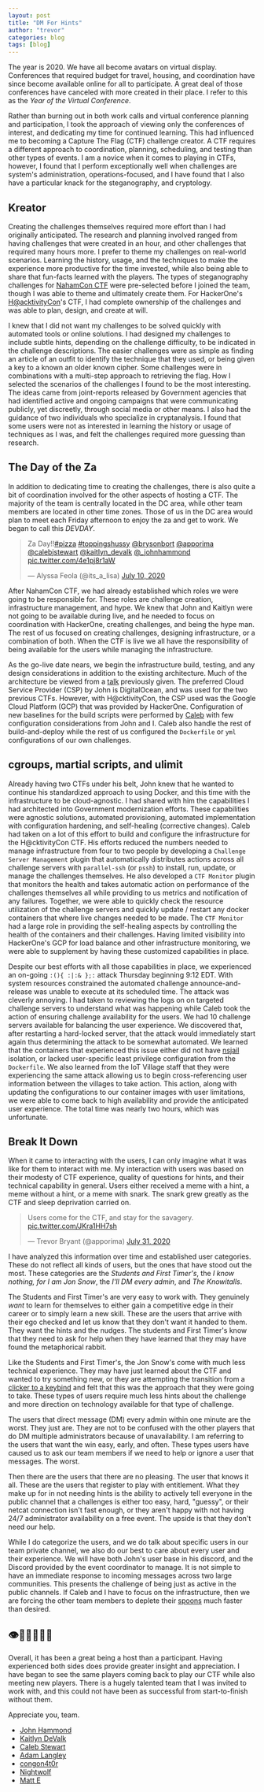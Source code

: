 ```yaml
---
layout: post
title: "DM For Hints"
author: "trevor"
categories: blog
tags: [blog]
---
```


The year is 2020. We have all become avatars on virtual display. Conferences that required budget for travel, housing, and coordination have since become available online for all to participate. A great deal of those conferences have canceled with more created in their place. I refer to this as the _Year of the Virtual Conference_.

<!--
01000100 01001111 00100000 01001110 01001111 01010100 00100000 01010101 01010011 01000101 00100000 01001101 01000101 01010010 01010010 01001001 01000001 01001101 00101101 01010111 01000101 01000010 01010011 01010100 01000101 01010010 00100001
-->

Rather than burning out in both work calls and virtual conference planning and participation, I took the approach of viewing only the conferences of interest, and dedicating my time for continued learning. This had influenced me to becoming a Capture The Flag (CTF) challenge creator. A CTF requires a different approach to coordination, planning, scheduling, and testing than other types of events. I am a novice when it comes to playing in CTFs, however, I found that I perform exceptionally well when challenges are system's administration, operations-focused, and I have found that I also have a particular knack for the steganography, and cryptology.

## Kreator
Creating the challenges themselves required more effort than I had originally anticipated. The research and planning involved ranged from having challenges that were created in an hour, and other challenges that required many hours more. I prefer to theme my challenges on real-world scenarios. Learning the history, usage, and the techniques to make the experience more productive for the time invested, while also being able to share that fun-facts learned with the players. The types of steganography challenges for [NahamCon CTF](https://nahamcon.splashthat.com/) were pre-selected before I joined the team, though I was able to theme and ultimately create them. For HackerOne's [H@acktivityCon](https://www.hackerone.com/hacktivitycon)'s CTF, I had complete ownership of the challenges and was able to plan, design, and create at will.

I knew that I did not want my challenges to be solved quickly with automated tools or online solutions. I had designed my challenges to include subtle hints, depending on the challenge difficulty, to be indicated in the challenge descriptions. The easier challenges were as simple as finding an article of an outfit to identify the technique that they used, or being given a key to a known an older known cipher. Some challenges were in combinations with a multi-step approach to retrieving the flag. How I selected the scenarios of the challenges I found to be the most interesting. The ideas came from joint-reports released by Government agencies that had identified active and ongoing campaigns that were communicating publicly, yet discreetly, through social media or other means. I also had the guidance of two individuals who specialize in cryptanalysis. I found that some users were not as interested in learning the history or usage of techniques as I was, and felt the challenges required more guessing than research.

## The Day of the Za
In addition to dedicating time to creating the challenges, there is also quite a bit of coordination involved for the other aspects of hosting a CTF. The majority of the team is centrally located in the DC area, while other team members are located in other time zones. Those of us in the DC area would plan to meet each Friday afternoon to enjoy the za and get to work. We began to call this _DEVDAY_.

<blockquote class="twitter-tweet tw-align-center" data-dnt="true"><p lang="en" dir="ltr">Za Day!!<a href="https://twitter.com/hashtag/pizza?src=hash&amp;ref_src=twsrc%5Etfw">#pizza</a> <a href="https://twitter.com/hashtag/toppingshussy?src=hash&amp;ref_src=twsrc%5Etfw">#toppingshussy</a> <a href="https://twitter.com/brysonbort?ref_src=twsrc%5Etfw">@brysonbort</a> <a href="https://twitter.com/apporima?ref_src=twsrc%5Etfw">@apporima</a> <a href="https://twitter.com/calebjstewart?ref_src=twsrc%5Etfw">@calebjstewart</a> <a href="https://twitter.com/kaitlyn_devalk?ref_src=twsrc%5Etfw">@kaitlyn_devalk</a> <a href="https://twitter.com/_johnhammond?ref_src=twsrc%5Etfw">@&#95;johnhammond</a> <a href="https://t.co/4e1pj8r1aW">pic.twitter.com/4e1pj8r1aW</a></p>&mdash; Alyssa Feola (@its_a_lisa) <a href="https://twitter.com/its_a_lisa/status/1281703860764061700?ref_src=twsrc%5Etfw">July 10, 2020</a></blockquote> <script async src="https://platform.twitter.com/widgets.js" charset="utf-8"></script>

After NahamCon CTF, we had already established which roles we were going to be responsible for. These roles are challenge creation, infrastructure management, and hype. We knew that John and Kaitlyn were not going to be available during live, and he needed to focus on coordination with HackerOne, creating challenges, and being the hype man. The rest of us focused on creating challenges, designing infrastructure, or a combination of both. When the CTF is live we all have the responsibility of being available for the users while managing the infrastructure.

As the go-live date nears, we begin the infrastructure build, testing, and any design considerations in addition to the existing architecture. Much of the architecture be viewed from a [talk](https://www.youtube.com/watch?v=nuX7IRY5Pz8) previously given. The preferred Cloud Service Provider (CSP) by John is DigitalOcean, and was used for the two previous CTFs. However, with H@cktivityCon, the CSP used was the Google Cloud Platform (GCP) that was provided by HackerOne. Configuration of new baselines for the build scripts were performed by [Caleb](https://twitter.com/calebjstewart) with few configuration considerations from John and I. Caleb also handle the rest of build-and-deploy while the rest of us configured the `Dockerfile` or `yml` configurations of our own challenges.

## cgroups, martial scripts, and ulimit
Already having two CTFs under his belt, John knew that he wanted to continue his standardized approach to using Docker, and this time with the infrastructure to be cloud-agnostic. I had shared with him the capabilities I had architected into Government modernization efforts. These capabilities were agnostic solutions, automated provisioning, automated implementation with configuration hardening, and self-healing (corrective changes). Caleb had taken on a lot of this effort to build and configure the infrastructure for the H@cktivityCon CTF. His efforts reduced the numbers needed to manage infrastructure from four to two people by developing a `Challenge Server Management` plugin that automatically distributes actions across all challenge servers with `parallel-ssh` (or `pssh`) to install, run, update, or manage the challenges themselves. He also developed a `CTF Monitor` plugin that monitors the health and takes automatic action on performance of the challenges themselves all while providing to us metrics and notification of any failures. Together, we were able to quickly check the resource utilization of the challenge servers and quickly update / restart any docker containers that where live changes needed to be made. The `CTF Monitor` had a large role in providing the self-healing aspects by controlling the health of the containers and their challenges. Having limited visibility into HackerOne's GCP for load balance and other infrastructure monitoring, we were able to supplement by having these customized capabilities in place.

Despite our best efforts with all those capabilities in place, we experienced an on-going `:(){ :|:& };:` attack Thursday beginning 9:12 EDT. With system resources constrained the automated challenge announce-and-release was unable to execute at its scheduled time. The attack was cleverly annoying. I had taken to reviewing the logs on on targeted challenge servers to understand what was happening while Caleb took the action of ensuring challenge availability for the users. We had 10 challenge servers available for balancing the user experience. We discovered that, after restarting a hard-locked server, that the attack would immediately start again thus determining the attack to be somewhat automated. We learned that the containers that experienced this issue either did not have [nsjail](https://github.com/google/nsjail) isolation, or lacked user-specific least privilege configuration from the `Dockerfile`. We also learned from the IoT Village staff that they were experiencing the same attack allowing us to begin cross-referencing user information between the villages to take action. This action, along with updating the configurations to our container images with user limitations, we were able to come back to high availability and provide the anticipated user experience. The total time was nearly two hours, which was unfortunate.

## Break It Down
When it came to interacting with the users, I can only imagine what it was like for them to interact with me. My interaction with users was based on their modesty of CTF experience, quality of questions for hints, and their technical capability in general. Users either received a meme with a hint, a meme without a hint, or a meme with snark. The snark grew greatly as the CTF and sleep deprivation carried on.

<blockquote class="twitter-tweet tw-align-center" data-conversation="none" data-dnt="true"><p lang="en" dir="ltr">Users come for the CTF, and stay for the savagery. <a href="https://t.co/JKra1HH7sh">pic.twitter.com/JKra1HH7sh</a></p>&mdash; Trevor Bryant (@apporima) <a href="https://twitter.com/apporima/status/1289037643179843584?ref_src=twsrc%5Etfw">July 31, 2020</a></blockquote> <script async src="https://platform.twitter.com/widgets.js" charset="utf-8"></script>

I have analyzed this information over time and established user categories. These do not reflect all kinds of users, but the ones that have stood out the most. These categories are the _Students and First Timer's_, the _I know nothing, for I am Jon Snow_, the _I'll DM every admin_, and _The Knowitalls_.

The Students and First Timer's are very easy to work with. They genuinely _want_ to learn for themselves to either gain a competitive edge in their career or to simply learn a new skill. These are the users that arrive with their ego checked and let us know that they don't want it handed to them. They want the hints and the nudges. The students and First Timer's know that they need to ask for help when they have learned that they may have found the metaphorical rabbit.

Like the Students and First Timer's, the Jon Snow's come with much less technical experience. They may have just learned about the CTF and wanted to try something new, or they are attempting the transition from a [clicker to a keybind](https://www.reddit.com/r/wownoob/comments/531nx1/i_am_a_clicker_but_want_to_learn_about_hotkeys/) and felt that this was the approach that they were going to take. These types of users require much less hints about the challenge and more direction on technology available for that type of challenge.

The users that direct message (DM) every admin within one minute are the worst. They just are. They are not to be confused with the other players that do DM multiple administrators because of unavailability. I am referring to the users that want the win easy, early, and often. These types users have caused us to ask our team members if we need to help or ignore a user that messages. The worst.

Then there are the users that there are no pleasing. The user that knows it all. These are the users that register to play with entitlement. What they make up for in not needing hints is the ability to actively tell everyone in the public channel that a challenges is either too easy, hard, "guessy", or their netcat connection isn't fast enough, or they aren't happy with not having 24/7 administrator availability on a free event. The upside is that they don't need our help.

While I do categorize the users, and we do talk about specific users in our team private channel, we also do our best to care about every user and their experience. We will have both John's user base in his discord, and the Discord provided by the event coordinator to manage. It is not simple to have an immediate response to incoming messages across two large communities. This presents the challenge of being just as active in the public channels. If Caleb and I have to focus on the infrastructure, then we are forcing the other team members to deplete their [spoons](https://en.wikipedia.org/wiki/Spoon_theory) much faster than desired.

## 👁👮👹👷👡👹
Overall, it has been a great being a host than a participant. Having experienced both sides does provide greater insight and appreciation. I have began to see the same players coming back to play our CTF while also meeting new players. There is a hugely talented team that I was invited to work with, and this could not have been as successful from start-to-finish without them.

Appreciate you, team.
 * [John Hammond](https://twitter.com/_johnhammond)
 * [Kaitlyn DeValk](https://twitter.com/kaitlyn_devalk)
 * [Caleb Stewart](https://twitter.com/calebjstewart)
 * [Adam Langley](https://twitter.com/adamtlangley)
 * [congon4t0r](https://twitter.com/Congon4tor)
 * [Nightwolf](https://twitter.com/wolf57391)
 * [Matt E](https://www.linkedin.com/in/matt-ehrnschwender-3115b61b1)
